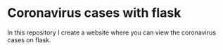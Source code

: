 # Coronavirus cases with flask
In this repository I create a website where you can view the coronavirus cases on flask. 
